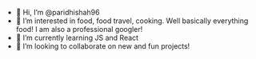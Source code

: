 - 👋 Hi, I’m @paridhishah96
- 👀 I’m interested in food, food travel, cooking. Well basically everything food! I am also a professional googler!
- 🌱 I’m currently learning JS and React
- 💞️ I’m looking to collaborate on new and fun projects! 

<!---
paridhishah96/paridhishah96 is a ✨ special ✨ repository because its `README.md` (this file) appears on your GitHub profile.
You can click the Preview link to take a look at your changes.
--->
